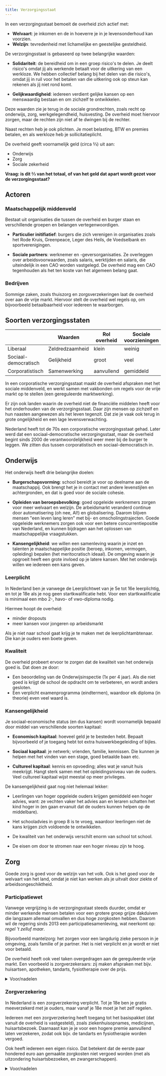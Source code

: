 ```yaml
---
title: Verzorgingsstaat
---
```


In een verzorgingsstaat bemoeit de overheid zich actief met:

- **Welvaart**: je inkomen en de in hoeverre je in je levensonderhoud kan voorzien.
- **Welzijn**: tevredenheid met lichamelijke en geestelijke gesteldheid.

De verzorgingsstaat is gebaseerd op twee belangrijke waarden:

- **Solidariteit**: de bereidheid om in een groep risico's te delen. Je deelt risico's omdat jij als werkende betaalt voor de uitkering van een werkloze. We hebben collectief belang bij het delen van die risico's, omdat jij in ruil voor het betalen van die uitkering ook op steun kan rekenen als jíj niet rond komt.

- **Gelijkwaardigheid**: iedereen verdient gelijke kansen op een menswaardig bestaan en om zichzelf te ontwikkelen.

Deze waarden zie je terug in de sociale grondrechten, zoals recht op onderwijs, zorg, werkgelegendheid, huisvesting. De overheid moet hiervoor zorgen, maar de rechten zijn niet af te dwingen bij de rechter.

Naast rechten heb je ook plichten. Je moet belasting, BTW en premies betalen, en als werkloze heb je sollicitatieplicht.

De overheid geeft voornamelijk geld (circa ⅔) uit aan:

- Onderwijs
- Zorg
- Sociale zekerheid

**Vraag: is dit ⅔ van het totaal, of van het geld dat apart wordt gezet voor de verzorgingsstaat?**

## Actoren

### Maatschappelijk middenveld

Bestaat uit organisaties die tussen de overheid en burger staan en verschillende groepen en belangen vertegenwoordigen.

- **Particulier initifiatief**: burgers die zich verenigen in organisaties zoals het Rode Kruis, Greenpeace, Leger des Heils, de Voedselbank en sportverenigingen.

- **Sociale partners**: werknemer en -geversorganisaties. Ze overleggen over arbeidsvoorwaarden, zoals salaris, werktijden en salaris, die uiteindelijk in een CAO worden vastgelegd. De overheid mag een CAO tegenhouden als het ten koste van het algemeen belang gaat.

### Bedrijven

Sommige zaken, zoals thuiszorg en zorgsverzekeringen laat de overheid over aan de vrije markt. Hiervoor stelt de overheid wel regels op, om bijvoorbeeld betaalbaarheid voor iedereen te waarborgen.

## Soorten verzorgingsstaten

|                      | Waarden         | Rol overheid | Sociale voorzieningen | Belastingen |
|----------------------|-----------------|--------------|-----------------------|-------------|
| Liberaal             | Zeldredzaamheid | klein        | weinig                | laag        |
| Sociaal-democratisch | Gelijkheid      | groot        | veel                  | hoog        |
| Corporatistisch      | Samenwerking    | aanvullend   | gemiddeld             | hoog        |

In een corporatische verzorgingsstaat maakt de overheid afspraken met het sociale middenveld, en werkt samen met vakbonden om regels voor de vrije markt op te stellen (een gereguleerde marktwerking).

Er zijn ook landen waarin de overheid niet de financiële middelen heeft voor het onderhouden van de verzorgingsstaat. Daar zijn mensen op zichzelf en hun naasten aangewezen als het leven tegenzit. Dat zie je vaak ook terug in grote ongelijkheid en een lage levensverwachting.

Nederland heeft tot de 70s een corporatische verzorgingsstaat gehad. Later werd dat een sociaal-democratische verzorgingsstaat, maar de overheid begint sinds 2000 de verantwoordelijkheid weer meer bij de burger te leggen. We zitten dus tussen corporatistisch en sociaal-democratisch in.

## Onderwijs

Het onderwijs heeft drie belangrijke doelen:

- **Burgerschapsvorming**: school bereidt je voor op deelname aan de maatschappij. Ook brengt het je in contact met andere levenstijlen en achtergronden, en dat is goed voor de sociale cohesie.

- **Opleiden van beroepsbevolking**: goed opgeleide werknemers zorgen voor meer welvaart en welzijn. De arbeidsmarkt veranderd continue door automatisering (oh nee, AI!) en globalisering. Daarom blijven mensen "een leven lang leren" met bij- en omscholingstrajecten. Goede opgeleide werknemers zorgen ook voor een betere concurrentiepositie van Nederland, en kunnen bijdragen aan het oplossen van maatschappelijke vraagstukken.

- **Kansengelijkheid**: we willen een samenleving waarin je inzet en talenten je maatschappelijke positie (beroep, inkomen, vermogen, opleiding) bepalen (het meritocratisch ideaal). De omgeving waarin je opgroeit heeft een grote invloed op je latere kansen. Met het onderwijs willen we iedereen een kans geven.

### Leerplicht

In Nederland ben je vanwege de Leerplichtwet van je 5e tot 16e leerplichtig, en tot je 18e als je nog geen startkwalificatie hebt. Voor een startkwalificatie is minimaal een mbo 2-, havo- of vwo-diploma nodig.

Hiermee hoopt de overheid:

- minder dropouts
- meer kansen voor jongeren op arbeidsmarkt

Als je niet naar school gaat krijg je te maken met de leerplichtambtenaar. Die kan je ouders een boete geven.

### Kwaliteit

De overheid probeert ervoor te zorgen dat de kwaliteit van het onderwijs goed is. Dat doen ze door:

- Een beoordeling van de Onderwijsinspectie (1x per 4 jaar). Als die niet goed is krijgt de school de opdracht om te verbeteren, en wordt anders gesloten.
- Een verplicht examenprogramma (eindtermen), waardoor elk diploma (in theorie) even veel waard is.

### Kansengelijkheid

Je sociaal-economische status (en dus kansen) wordt voornamelijk bepaald door middel van verschillende soorten kapitaal:

- **Economisch kapitaal**: hoeveel geld je te besteden hebt. Bepaalt bijvoorbeeld of je toegang hebt tot extra huiswerkbegeleiding of bijles.

- **Sociaal kapitaal**: je netwerk; vrienden, familie, kennissen. Die kunnen je helpen met het vinden van een stage, goed betaalde baan etc.

- **Cultureel kapitaal**: kennis en opvoeding; alles wat je vanuit huis meekrijgt. Hangt sterk samen met het opleidingsniveau van de ouders. Veel cultureel kapitaal wijst meestal op meer privileges.

De kansengelijkheid gaat nog niet helemaal lekker:

- Leerlingen van hoger opgeleide ouders krijgen gemiddeld een hoger advies, want: ze vechten vaker het advies aan en leraren schatten het kind hoger in (en gaan ervanuit dat de ouders kunnen helpen op de middelbare).

- Het schooladvies in groep 8 is te vroeg, waardoor leerlingen niet de kans krijgen zich voldoende te ontwikkelen.

- De kwaliteit van het onderwijs verschilt enorm van school tot school.

- De eisen om door te stromen naar een hoger niveau zijn te hoog.

## Zorg

Goede zorg is goed voor de welzijn van het volk. Ook is het goed voor de welvaart van het land, omdat je niet kan werken als je uitvalt door ziekte of arbeidsongeschiktheid.

### Participatiewet

Vanwege vergrijzing is de verzorgingsstaat steeds duurder, omdat er minder werkende mensen betalen voor een grotere groep grijze dakduiven die langzaam allemaal omvallen en dus hoge zorgkosten hebben. Daarom wil de regering sinds 2013 een participatiesamenleving, wat neerkomt op: *regel 't zelluf maar*.

Bijvoorbeeld mantelzorg: het zorgen voor een langdurig zieke persoon in je omgeving, zoals familie of je partner. Het is niet verplicht en je wordt er niet voor betaald.

De overheid heeft ook veel taken overgedragen aan de gereguleerde vrije markt. Een voorbeeld is zorgverzekeraars: zij maken afspraken met bijv. huisartsen, apotheken, tandarts, fysiotherapie over de prijs.

<details>
  <summary>Voor/nadelen</summary>
  <dl>
    <dt>Voordeel</dt>
    <dd>Het maakt de zorg efficiënter: de wachtlijsten zijn korter geworden (behalve in de GGZ apparently), medicijnen goedkoper en er is een ruimere keuze voor patiënten dankzij particuliere klinieken.</dd>
    <dt>Nadeel</dt>
    <dd>De zorgverleners hebben nu een economisch belang bij de zorg, waardoor ze bijvoorbeeld meer pillen voorschrijven. Daarnaast worden ziekenhuispatiënten sneller naar huis gestuurd, wat de kans op herhaling vergroot. Ook stimuleert het om de goedkoopste zorg te kiezen ipv de beste.</dd>
  </dl>
</details>

### Zorgverzekering

In Nederland is een zorgverzekering verplicht. Tot je 18e ben je gratis meeverzekerd met je ouders, maar vanaf je 18e moet je het zelf regelen.

Iedereen met een zorgverzekering heeft toegang tot het basispakket (dat vanuit de overheid is vastgesteld), zoals ziekenhuisopnames, medicijnen, huisartsbezoek. Daarnaast kan je je voor een hogere premie aanvullend laten verzekeren, zodat ook bijv. de tandarts en fysiotherapie worden vergoed.

Ook heeft iedereen een eigen risico. Dat betekent dat de eerste paar hondered euro aan gemaakte zorgkosten niet vergoed worden (met als uitzondering huisartsbezoeken, en zwangerschappen).

<details>
  <summary>Voor/nadelen</summary>
  <dl>
    <dt>Voordeel</dt>
    <dd>Mensen zoeken niet té snel hulp, waardoor er geen onnodige zorgkosten zijn.</dd>
    <dt>Nadeel</dt>
    <dd>Sommige mensen mijden een doktersbezoek uit angst voor een hoge rekening, en lopen daardoor te lang door met klachten, wat later voor nóg hogere zorgkosten kan lijden.</dd>
  </dl>
</details>

